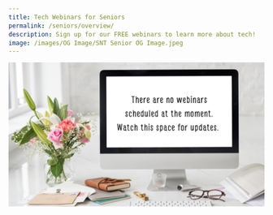 ```yaml
---
title: Tech Webinars for Seniors
permalink: /seniors/overview/
description: Sign up for our FREE webinars to learn more about tech!
image: /images/OG Image/SNT Senior OG Image.jpeg
---
```

![no webinar for december](/images/No%20Webinar/No%20Webinar.png)
